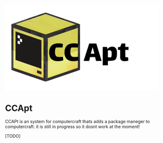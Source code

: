 ![Logo](https://raw.githubusercontent.com/LeMoonStar/CCApt/master/newproject_1_original.png)


# CCApt
CCAPt is an system for computercraft thats adds a package maneger to computercraft.
it is still in progress so it dosnt work at the moment!


[TODO]
